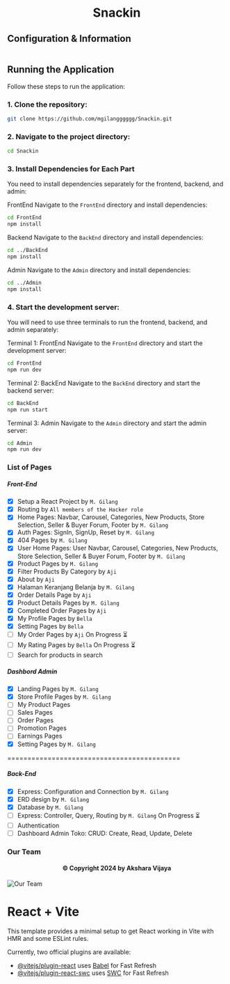 <h1 align="center">Snackin</h1>

## Configuration & Information
```bash
```


## Running the Application

Follow these steps to run the application:

### 1. Clone the repository:

```bash
git clone https://github.com/mgilangggggg/Snackin.git
```
### 2. Navigate to the project directory:

```bash
cd Snackin
```

### 3. Install Dependencies for Each Part
You need to install dependencies separately for the frontend, backend, and admin:

FrontEnd
Navigate to the `FrontEnd` directory and install dependencies:

```bash
cd FrontEnd
npm install
```

Backend
Navigate to the `BackEnd` directory and install dependencies:

```bash
cd ../BackEnd
npm install 
```

Admin
Navigate to the `Admin` directory and install dependencies:

```bash
cd ../Admin
npm install
```

### 4. Start the development server:

You will need to use three terminals to run the frontend, backend, and admin separately:

Terminal 1: FrontEnd
Navigate to the `FrontEnd` directory and start the development server:

```bash
cd FrontEnd
npm run dev
```

Terminal 2: BackEnd
Navigate to the `BackEnd` directory and start the backend server:

```bash
cd BackEnd
npm run start
```

Terminal 3: Admin
Navigate to the `Admin` directory and start the admin server:

```bash
cd Admin
npm run dev
```

### List of Pages
##### Front-End
- [x] Setup a React Project by `M. Gilang`
- [x] Routing by `All members of the Hacker role`
- [x] Home Pages: Navbar, Carousel, Categories, New Products, Store Selection, Seller & Buyer Forum, Footer by `M. Gilang`
- [x] Auth Pages: SignIn, SignUp, Reset by `M. Gilang`
- [x] 404 Pages by `M. Gilang`
- [x] User Home Pages: User Navbar, Carousel, Categories, New Products, Store Selection, Seller & Buyer Forum, Footer by `M. Gilang`
- [x] Product Pages by `M. Gilang`
- [x] Filter Products By Category by `Aji`
- [x] About by `Aji`
- [x] Halaman Keranjang Belanja by `M. Gilang`
- [x] Order Details Page by `Aji`
- [x] Product Details Pages by `M. Gilang`
- [x] Completed Order Pages by `Aji`
- [x] My Profile Pages by `Bella`
- [x] Setting Pages by `Bella`
- [ ] My Order Pages by `Aji` On Progress ⏳
- [ ] My Rating Pages by `Bella` On Progress ⏳
- [ ] Search for products in search

##### Dashbord Admin
- [x] Landing Pages by `M. Gilang`
- [x] Store Profile Pages by `M. Gilang`
- [ ] My Product Pages
- [ ] Sales Pages
- [ ] Order Pages
- [ ] Promotion Pages
- [ ] Earnings Pages
- [x] Setting Pages by `M. Gilang`

===========================================

##### Back-End
- [x] Express: Configuration and Connection by `M. Gilang`
- [X] ERD design by `M. Gilang`
- [x] Database by `M. Gilang`
- [ ] Express: Controller, Query, Routing by `M. Gilang` On Progress ⏳
- [ ] Authentication
- [ ] Dashboard Admin Toko: CRUD: Create, Read, Update, Delete

### Our Team

<h4 align="center">©️ Copyright 2024 by Akshara Vijaya</h4>

![Our Team](https://github.com/mgilangggggg/Snackin/assets/96936728/bdfb0a84-5bb1-498d-b2c9-551a98989c5c)

# React + Vite

This template provides a minimal setup to get React working in Vite with HMR and some ESLint rules.

Currently, two official plugins are available:

- [@vitejs/plugin-react](https://github.com/vitejs/vite-plugin-react/blob/main/packages/plugin-react/README.md) uses [Babel](https://babeljs.io/) for Fast Refresh
- [@vitejs/plugin-react-swc](https://github.com/vitejs/vite-plugin-react-swc) uses [SWC](https://swc.rs/) for Fast Refresh
